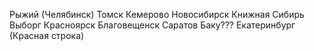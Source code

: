  
Рыжий (Челябинск)
Томск
Кемерово
Новосибирск Книжная Сибирь
Выборг
Красноярск
Благовещенск
Саратов
Баку???
Екатеринбург (Красная строка)